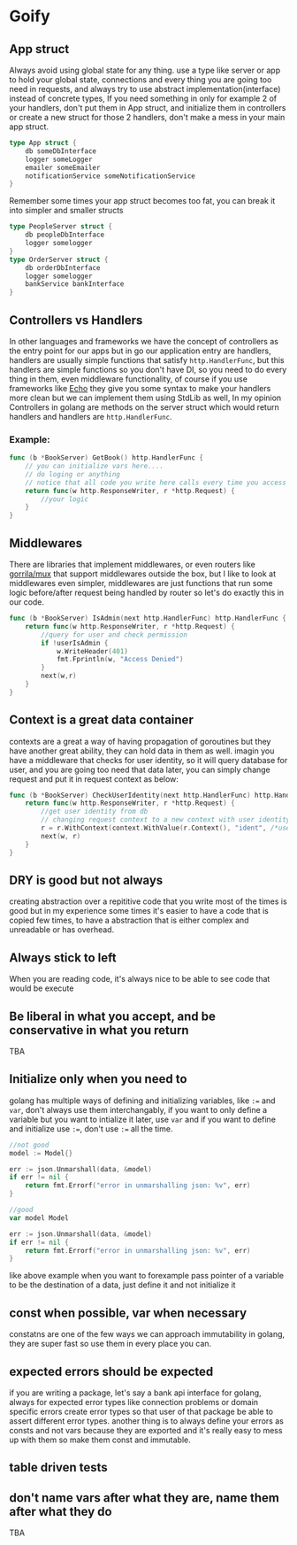 # Goify


## App struct
Always avoid using global state for any thing. use a type like server or app to hold your global state, connections and every thing you are going too need in requests, and always try to use abstract implementation(interface) instead of concrete types, If you need something in only for example 2 of your handlers, don't put them in App struct, and initialize them in controllers or create a new struct for those 2 handlers, don't make a mess in your main app struct.
```go
type App struct {
    db someDbInterface
    logger someLogger
    emailer someEmailer
    notificationService someNotificationService
}
```
Remember some times your app struct becomes too fat, you can break it into simpler and smaller structs
```go
type PeopleServer struct {
    db peopleDbInterface
    logger somelogger
}
type OrderServer struct {
    db orderDbInterface
    logger somelogger
    bankService bankInterface
}
```


## Controllers vs Handlers
In other languages and frameworks we have the concept of controllers as the entry point for our apps but in go our application entry are handlers, handlers are usually simple functions that satisfy `http.HandlerFunc`, but this handlers are simple functions so you don't have DI, so you need to do every thing in them, even middleware functionality, of course if you use frameworks like [Echo](http://github.com/labstack/echo) they give you some syntax to make your handlers more clean but we can implement them using StdLib as well,
In my opinion Controllers in golang are methods on the server struct which would return handlers and handlers are `http.HandlerFunc`.
### Example:
```go
func (b *BookServer) GetBook() http.HandlerFunc {
    // you can initialize vars here....
    // do loging or anything
    // notice that all code you write here calls every time you access this controller
    return func(w http.ResponseWriter, r *http.Request) {
        //your logic
    }
} 
```
## Middlewares
There are libraries that implement middlewares, or even routers like [gorrila/mux](http://github.com/gorrila/mux) that support middlewares outside the box, but I like to look at middlewares even simpler, middlewares are just functions that run some logic before/after request being handled by router so let's do exactly this in our code.
```go
func (b *BookServer) IsAdmin(next http.HandlerFunc) http.HandlerFunc {
    return func(w http.ResponseWriter, r *http.Request) {
        //query for user and check permission
        if !userIsAdmin {
            w.WriteHeader(401)
            fmt.Fprintln(w, "Access Denied")
        }
        next(w,r)
    }
}
```

## Context is a great data container
contexts are a great a way of having propagation of goroutines but they have another great ability, they can hold data in them as well.
imagin you have a middleware that checks for user identity, so it will query database for user, and you are going too need that data later, you can simply change request and put it in request context as below:
```go
func (b *BookServer) CheckUserIdentity(next http.HandlerFunc) http.HandlerFunc {
    return func(w http.ResponseWriter, r *http.Request) {
        //get user identity from db
        // changing request context to a new context with user identity
        r = r.WithContext(context.WithValue(r.Context(), "ident", /*user identity*/))
        next(w, r)
    }
}
```

## DRY is good but not always
creating abstraction over a repititive code that you write most of the times is good but in my experience some times it's easier to have a code that is copied few times, to have a abstraction that is either complex and unreadable or has overhead.

## Always stick to left
When you are reading code, it's always nice to be able to see code that would be execute

## Be liberal in what you accept, and be conservative in what you return
TBA

## Initialize only when you need to
golang has multiple ways of defining and initializing variables, like `:=` and `var`, don't always use them interchangably, if you want to only define a variable but you want to intialize it later, use `var` and if you want to define and initialize use `:=`, don't use `:=` all the time.
```go
//not good
model := Model{}

err := json.Unmarshall(data, &model)
if err != nil {
    return fmt.Errorf("error in unmarshalling json: %v", err)
}

//good
var model Model

err := json.Unmarshall(data, &model)
if err != nil {
    return fmt.Errorf("error in unmarshalling json: %v", err)
}

``` 
like above example when you want to forexample pass pointer of a variable to be the destination of a data, just define it and not initialize it


## const when possible, var when necessary
constatns are one of the few ways we can approach immutability in golang, they are super fast so use them in every place you can. 

## expected errors should be expected
if you are writing a package, let's say a bank api interface for golang, always for expected error types like connection problems or domain specific errors create error types so that user of that 
package be able to assert different error types. another thing is to always define your errors as consts and not vars because they are exported and it's really easy to mess up with them so make them const and immutable.

## table driven tests


## don't name vars after what they are, name them after what they do
TBA